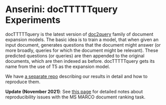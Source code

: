 # Anserini: docTTTTTquery Experiments

docTTTTTquery is the latest version of [doc2query](experiments-doc2query.md) family of document expansion models.
The basic idea is to train a model, that when given an input document, generates questions that the document might answer (or more broadly, queries for which the document might be relevant).
These predicted questions (or queries) are then appended to the original documents, which are then indexed as before.
docTTTTTquery gets its name from the use of T5 as the expansion model.

We have [a separate repo](https://github.com/castorini/docTTTTTquery) describing our results in detail and how to reproduce them.

**Update (November 2021)**: See [this page](experiments-msmarco-doc-doc2query-details.md) for detailed notes about reproducibility issues with the MS MARCO document ranking task.
